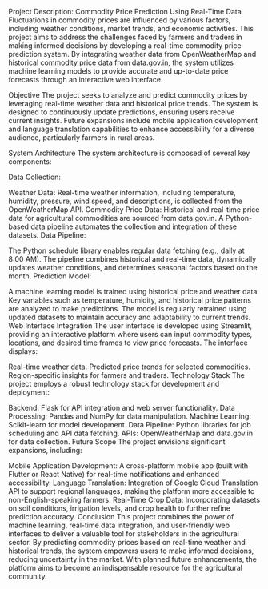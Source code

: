Project Description: Commodity Price Prediction Using Real-Time Data
Fluctuations in commodity prices are influenced by various factors, including weather conditions, market trends, and economic activities. This project aims to address the challenges faced by farmers and traders in making informed decisions by developing a real-time commodity price prediction system. By integrating weather data from OpenWeatherMap and historical commodity price data from data.gov.in, the system utilizes machine learning models to provide accurate and up-to-date price forecasts through an interactive web interface.

Objective
The project seeks to analyze and predict commodity prices by leveraging real-time weather data and historical price trends. The system is designed to continuously update predictions, ensuring users receive current insights. Future expansions include mobile application development and language translation capabilities to enhance accessibility for a diverse audience, particularly farmers in rural areas.

System Architecture
The system architecture is composed of several key components:

Data Collection:

Weather Data: Real-time weather information, including temperature, humidity, pressure, wind speed, and descriptions, is collected from the OpenWeatherMap API.
Commodity Price Data: Historical and real-time price data for agricultural commodities are sourced from data.gov.in.
A Python-based data pipeline automates the collection and integration of these datasets.
Data Pipeline:

The Python schedule library enables regular data fetching (e.g., daily at 8:00 AM).
The pipeline combines historical and real-time data, dynamically updates weather conditions, and determines seasonal factors based on the month.
Prediction Model:

A machine learning model is trained using historical price and weather data. Key variables such as temperature, humidity, and historical price patterns are analyzed to make predictions.
The model is regularly retrained using updated datasets to maintain accuracy and adaptability to current trends.
Web Interface Integration
The user interface is developed using Streamlit, providing an interactive platform where users can input commodity types, locations, and desired time frames to view price forecasts. The interface displays:

Real-time weather data.
Predicted price trends for selected commodities.
Region-specific insights for farmers and traders.
Technology Stack
The project employs a robust technology stack for development and deployment:

Backend: Flask for API integration and web server functionality.
Data Processing: Pandas and NumPy for data manipulation.
Machine Learning: Scikit-learn for model development.
Data Pipeline: Python libraries for job scheduling and API data fetching.
APIs: OpenWeatherMap and data.gov.in for data collection.
Future Scope
The project envisions significant expansions, including:

Mobile Application Development: A cross-platform mobile app (built with Flutter or React Native) for real-time notifications and enhanced accessibility.
Language Translation: Integration of Google Cloud Translation API to support regional languages, making the platform more accessible to non-English-speaking farmers.
Real-Time Crop Data: Incorporating datasets on soil conditions, irrigation levels, and crop health to further refine prediction accuracy.
Conclusion
This project combines the power of machine learning, real-time data integration, and user-friendly web interfaces to deliver a valuable tool for stakeholders in the agricultural sector. By predicting commodity prices based on real-time weather and historical trends, the system empowers users to make informed decisions, reducing uncertainty in the market. With planned future enhancements, the platform aims to become an indispensable resource for the agricultural community.
